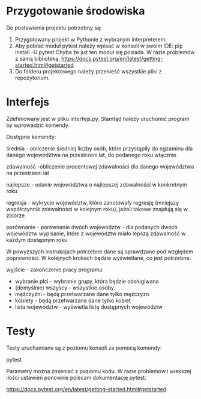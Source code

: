 # Przygotowanie środowiska



Do postawienia projektu potrzebny są:
1. Przygotowany projekt w Pythonie z wybranym interpreterem.
2. Aby pobrać moduł pytest należy wpisać w konsoli w swoim IDE:
pip install -U pytest
Chyba że już ten moduł się posiada. W razie problemów z samą biblioteką:
https://docs.pytest.org/en/latest/getting-started.html#getstarted
3. Do folderu projektowego należy przenieść wszystkie pliki z repozytorium.


# Interfejs


Zdefiniowany jest w pliku interfejs.py. Stamtąd należy uruchomić program by wprowadzić komendy.


Dostępne komendy:


średnia - obliczenie średniej liczby osób, które przystąpiły do egzaminu dla danego województwa na przestrzeni lat, do podanego roku włącznie


zdawalność  -obliczenie procentowej zdawalności dla danego województwa na przestrzeni lat


najlepsze - odanie województwa o najlepszej zdawalności w konkretnym roku


regresja - wykrycie województw, które zanotowały regresję (mniejszy współczynnik zdawalności w kolejnym roku), jeżeli takowe znajdują się w zbiorze


porównanie - porównanie dwóch województw - dla podanych dwóch województw wypisanie, które z województw miało lepszą zdawalność w każdym dostępnym roku


W powyższych instrukcjach potrzebne dane są sprawdzane pod względem poprawności. W kolejnych krokach będzie wyświetlane, co jest potrzebne.


wyjście - zakończenie pracy programu


- wybranie płci - wybranie grupy, która będzie obsługiwana
 - (domyślnie) wszyscy - wszystkie osoby
 - mężczyźni - będą przetwarzane dane tylko mężczyzn
 - kobiety - będą przetwarzane dane tylko kobiet
- lista województw - wyświetla listę dostępnych województw


# Testy

Testy uruchamiane są z poziomu konsoli za pomocą komendy:


pytest


Parametry można zmieniać z poziomu kodu. W razie problemów i wiekszej ilości ustawień ponownie polecam dokumentację pytest:


https://docs.pytest.org/en/latest/getting-started.html#getstarted
